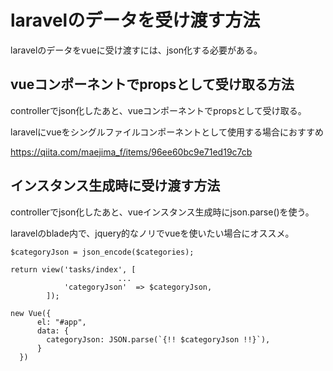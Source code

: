 # laravelのデータを受け渡す方法

laravelのデータをvueに受け渡すには、json化する必要がある。



## vueコンポーネントでpropsとして受け取る方法

controllerでjson化したあと、vueコンポーネントでpropsとして受け取る。

laravelにvueをシングルファイルコンポーネントとして使用する場合におすすめ



https://qiita.com/maejima_f/items/96ee60bc9e71ed19c7cb



## インスタンス生成時に受け渡す方法

controllerでjson化したあと、vueインスタンス生成時にjson.parse()を使う。

laravelのblade内で、jquery的なノリでvueを使いたい場合にオススメ。



```controller
$categoryJson = json_encode($categories);

return view('tasks/index', [
						...
            'categoryJson'  => $categoryJson,
        ]);
```

```blade
new Vue({
      el: "#app",
      data: {
        categoryJson: JSON.parse(`{!! $categoryJson !!}`),
      }
  })
```

